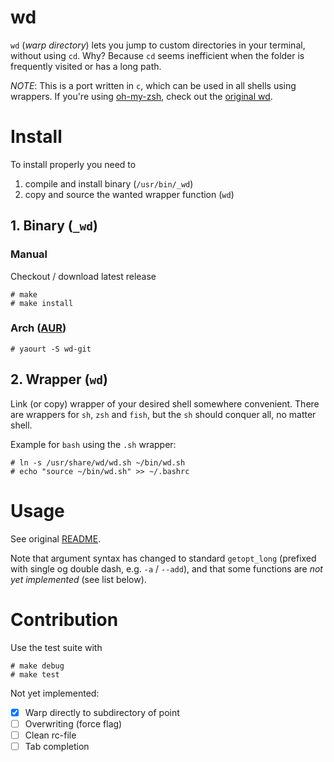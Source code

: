 wd
==

`wd` (*warp directory*) lets you jump to custom directories in your terminal, without using `cd`. Why? Because `cd` seems inefficient when the folder is frequently visited or has a long path.

*NOTE*: This is a port written in `c`, which can be used in all shells using wrappers. If you're using [oh-my-zsh](https://github.com/robbyrussell/oh-my-zsh), check out the [original wd](https://github.com/mfaerevaag/wd).


# Install

To install properly you need to

1. compile and install binary (`/usr/bin/_wd`)
2. copy and source the wanted wrapper function (`wd`)


## 1. Binary (`_wd`)

### Manual

Checkout / download latest release

    # make
    # make install

### Arch ([AUR](https://aur.archlinux.org/))

    # yaourt -S wd-git

## 2. Wrapper (`wd`)

Link (or copy) wrapper of your desired shell somewhere convenient. There are wrappers for `sh`, `zsh` and `fish`, but the `sh` should conquer all, no matter shell.

Example for `bash` using the `.sh` wrapper:

    # ln -s /usr/share/wd/wd.sh ~/bin/wd.sh
    # echo "source ~/bin/wd.sh" >> ~/.bashrc


# Usage

See original [README](https://github.com/mfaerevaag/wd).

Note that argument syntax has changed to standard `getopt_long` (prefixed with single og double dash, e.g. `-a` / `--add`), and that some functions are _not yet implemented_ (see list below).


# Contribution

Use the test suite with

    # make debug
    # make test

Not yet implemented:

 - [X] Warp directly to subdirectory of point
 - [ ] Overwriting (force flag)
 - [ ] Clean rc-file
 - [ ] Tab completion
